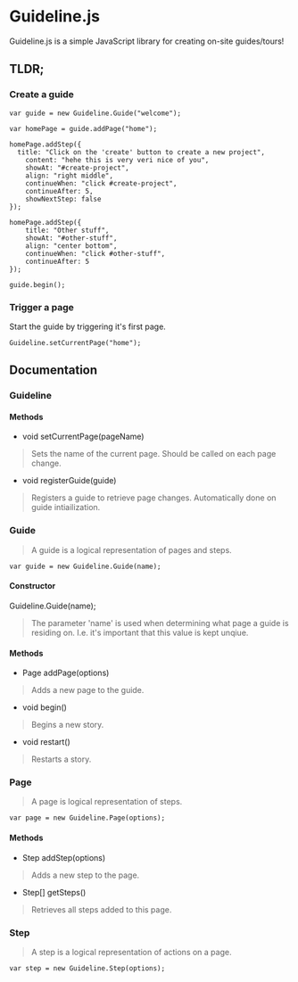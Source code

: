 Guideline.js
============

Guideline.js is a simple JavaScript library for creating on-site guides/tours!

## TLDR;

### Create a guide

    var guide = new Guideline.Guide("welcome");

    var homePage = guide.addPage("home");
    
    homePage.addStep({
      title: "Click on the 'create' button to create a new project",
    	content: "hehe this is very veri nice of you",
    	showAt: "#create-project",
    	align: "right middle",
    	continueWhen: "click #create-project",
    	continueAfter: 5,
    	showNextStep: false
    });
    
    homePage.addStep({
    	title: "Other stuff",
    	showAt: "#other-stuff",
    	align: "center bottom",
    	continueWhen: "click #other-stuff",
    	continueAfter: 5
    });

    guide.begin();
    
### Trigger a page

Start the guide by triggering it's first page.

    Guideline.setCurrentPage("home");

## Documentation

### Guideline

#### Methods

* void setCurrentPage(pageName)
> Sets the name of the current page. Should be called on each page change.

* void registerGuide(guide)
> Registers a guide to retrieve page changes. Automatically done on guide intiailization.

### Guide

>A guide is a logical representation of pages and steps.

  ```var guide = new Guideline.Guide(name);```
  
#### Constructor

Guideline.Guide(name);

> The parameter 'name' is used when determining what page a guide is residing on. I.e. it's important that this value is kept unqiue.

#### Methods

* Page addPage(options)

> Adds a new page to the guide.

* void begin()

> Begins a new story.

* void restart()

> Restarts a story.

### Page

>A page is logical representation of steps.

  ```var page = new Guideline.Page(options);```
  
#### Methods

* Step addStep(options)

> Adds a new step to the page.

* Step[] getSteps()

> Retrieves all steps added to this page.

### Step

>A step is a logical representation of actions on a page.

  ```var step = new Guideline.Step(options);```
